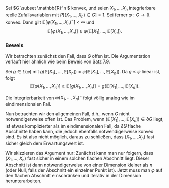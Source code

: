 Sei $G \subset \mathbb{R}^n $ konvex, und seien $X_1, \dots, X_n$ integrierbare reelle Zufallsvariablen mit $P[(X_1, \dots, X_n) \in G] = 1$. Sei ferner $\varphi : G \to \mathbb{R}$ konvex. Dann gilt $\mathbb{E}[\varphi(X_1, \dots, X_n)^-] < \infty$ und
$$
\mathbb{E}[\varphi(X_1, \dots, X_n)] \geq \varphi(\mathbb{E}[X_1], \dots, \mathbb{E}[X_n]).
$$

### Beweis
Wir betrachten zunächst den Fall, dass $G$ offen ist. Die Argumentation verläuft hier ähnlich wie beim Beweis von Satz 7.9.

Sei $g \in L(\varphi)$ mit $g(\mathbb{E}[X_1], \dots, \mathbb{E}[X_n]) = \varphi(\mathbb{E}[X_1], \dots, \mathbb{E}[X_n])$. Da $g \leq \varphi$ linear ist, folgt
$$
\mathbb{E}[\varphi(X_1, \dots, X_n)] \geq \mathbb{E}[g(X_1, \dots, X_n)] = g(\mathbb{E}[X_1], \dots, \mathbb{E}[X_n]).
$$

Die Integrierbarkeit von $\varphi(X_1, \dots, X_n)^-$ folgt völlig analog wie im eindimensionalen Fall.

Nun betrachten wir den allgemeinen Fall, d.h., wenn $G$ nicht notwendigerweise offen ist. Das Problem, wenn $(\mathbb{E}[X_1], \dots, \mathbb{E}[X_n]) \in \partial G$ liegt, ist etwas komplizierter als im eindimensionalen Fall, da $\partial G$ flache Abschnitte haben kann, die jedoch ebenfalls notwendigerweise konvex sind. Es ist also nicht möglich, daraus zu schließen, dass $(X_1, \dots, X_n)$ fast sicher gleich dem Erwartungswert ist.

Wir skizzieren das Argument nur: Zunächst kann man nur folgern, dass $(X_1, \dots, X_n)$ fast sicher in einem solchen flachen Abschnitt liegt. Dieser Abschnitt ist dann notwendigerweise von einer Dimension kleiner als $n$ (oder Null, falls der Abschnitt ein einzelner Punkt ist). Jetzt muss man $\varphi$ auf den flachen Abschnitt einschränken und iterativ in der Dimension herunterarbeiten.
